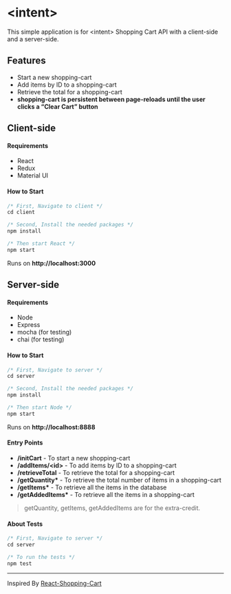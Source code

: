 # \<intent\>

This simple application is for \<intent\> Shopping Cart API with a client-side and a server-side.

## Features

* Start a new shopping-cart
* Add items by ID to a shopping-cart
* Retrieve the total for a shopping-cart
* **shopping-cart is persistent between page-reloads until the user clicks a “Clear Cart” button**

## Client-side

#### Requirements

* React
* Redux
* Material UI


#### How to Start

```javascript
/* First, Navigate to client */
cd client

/* Second, Install the needed packages */
npm install

/* Then start React */
npm start
```

Runs on **http://localhost:3000**

## Server-side

#### Requirements

* Node
* Express
* mocha (for testing)
* chai (for testing)


#### How to Start

```javascript
/* First, Navigate to server */
cd server

/* Second, Install the needed packages */
npm install

/* Then start Node */
npm start
```

Runs on **http://localhost:8888**

#### Entry Points

* **/initCart** - To start a new shopping-cart
* **/addItems/\<id\>** - To add items by ID to a shopping-cart
* **/retrieveTotal** - To retrieve the total for a shopping-cart
* **/getQuantity\*** - To retrieve the total number of items in a shopping-cart
* **/getItems\*** - To retrieve all the items in the database
* **/getAddedItems\*** - To retrieve all the items in a shopping-cart

> getQuantity, getItems, getAddedItems are for the extra-credit.

#### About Tests

```javascript
/* First, Navigate to server */
cd server

/* To run the tests */
npm test
```

---
Inspired By [React-Shopping-Cart](https://github.com/AyaBellazreg/React-Shopping-Cart/tree/master/Shopping-Cart)